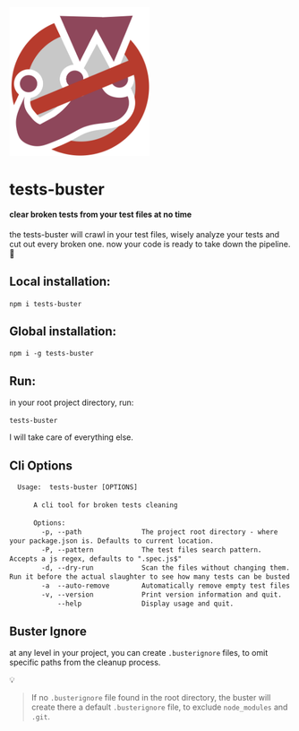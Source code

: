 <img src="tests-buster.png" alt="tests-buster" width="250"/>

# tests-buster

#### clear broken tests from your test files at no time

the tests-buster will crawl in your test files, wisely analyze your tests and cut out every broken one. now your code is ready to take down the pipeline. :crossed_flags:

## Local installation:

```npm i tests-buster```

## Global installation:

```npm i -g tests-buster```

## Run:

in your root project directory, run:

 ```tests-buster```

 I will take care of everything else.

## Cli Options
```
  Usage:  tests-buster [OPTIONS]
      
      A cli tool for broken tests cleaning
      
      Options:
        -p, --path               The project root directory - where your package.json is. Defaults to current location.
        -P, --pattern            The test files search pattern. Accepts a js regex, defaults to ".spec.js$"
        -d, --dry-run            Scan the files without changing them. Run it before the actual slaughter to see how many tests can be busted
        -a  --auto-remove        Automatically remove empty test files
        -v, --version            Print version information and quit.
            --help               Display usage and quit.
```

## Buster Ignore

at any level in your project, you can create `.busterignore` files, to omit specific paths from the cleanup process.

:bulb:
> If no `.busterignore`  file found in the root directory, the buster will create there a default `.busterignore` file, to exclude `node_modules` and `.git`.
